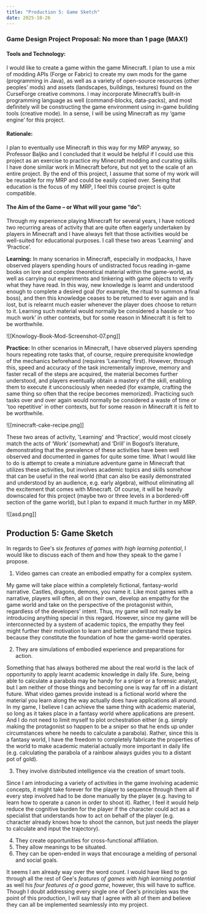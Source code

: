 ```yaml
---
title: "Production 5: Game Sketch"
date: 2025-10-26
---
```

### Game Design Project Proposal: No more than 1 page (MAX!)

#### Tools and Technology:

I would like to create a game within the game Minecraft. I plan to use a mix of modding APIs (Forge or Fabric) to create my own mods for the game (programming in Java), as well as a variety of open-source resources (other peoples’ mods) and assets (landscapes, buildings, textures) found on the CurseForge creative commons. I may incorporate Minecraft’s built-in programming language as well (command-blocks, data-packs), and most definitely will be constructing the game environment using in-game building tools (creative mode). In a sense, I will be using Minecraft as my ‘game engine’ for this project.

#### Rationale:

I plan to eventually use Minecraft in this way for my MRP anyway, so Professor Baljko and I concluded that it would be helpful if I could use this project as an exercise to practice my Minecraft modding and curating skills. I have done similar work in Minecraft before, but not yet to the scale of an entire project. By the end of this project, I assume that some of my work will be reusable for my MRP and could be easily copied over. Seeing that education is the focus of my MRP, I feel this course project is quite compatible.

#### The Aim of the Game – or What will your game “do”: 

Through my experience playing Minecraft for several years, I have noticed two recurring areas of activity that are quite often eagerly undertaken by players in Minecraft and I have always felt that those activities would be well-suited for educational purposes. I call these two areas ‘Learning’ and ‘Practice’. 

**Learning:** In many scenarios in Minecraft, especially in modpacks, I have observed players spending hours of undistracted focus reading in-game books on lore and complex theoretical material within the game-world, as well as carrying out experiments and tinkering with game objects to verify what they have read. In this way, new knowledge is learnt and understood enough to complete a desired goal (for example, the ritual to summon a final boss), and then this knowledge ceases to be returned to ever again and is lost, but is relearnt much easier whenever the player does choose to return to it. Learning such material would normally be considered a hassle or ‘too much work’ in other contexts, but for some reason in Minecraft it is felt to be worthwhile.

![[Knowlogy-Book-Mod-Screenshot-07.png]]

**Practice:** In other scenarios in Minecraft, I have observed players spending hours repeating rote tasks that, of course, require prerequisite knowledge of the mechanics beforehand (requires 'Learning' first). However, through this, speed and accuracy of the task incrementally improve, memory and faster recall of the steps are acquired, the material becomes further understood, and players eventually obtain a mastery of the skill, enabling them to execute it unconsciously when needed (for example, crafting the same thing so often that the recipe becomes memorized). Practicing such tasks over and over again would normally be considered a waste of time or 'too repetitive' in other contexts, but for some reason in Minecraft it is felt to be worthwhile.

![[minecraft-cake-recipe.png]]

These two areas of activity, 'Learning' and 'Practice', would most closely match the acts of ‘Work’ (somewhat) and ‘Drill’ in Bogost’s literature, demonstrating that the prevalence of these activities have been well observed and documented in games for quite some time. What I would like to do is attempt to create a miniature adventure game in Minecraft that utilizes these activities, but involves academic topics and skills somehow that can be useful in the real world (that can also be easily demonstrated and understood by an audience, e.g. early algebra), without eliminating all the excitement that comes with Minecraft. Of course, it will be heavily downscaled for this project (maybe two or three levels in a bordered-off section of the game world), but I plan to expand it much further in my MRP.

![[asd.png]]
## Production 5: Game Sketch

In regards to Gee's six *features of games with high learning potential*, I would like to discuss each of them and how they speak to the game I propose.

1. Video games can create an embodied empathy for a complex system.

My game will take place within a completely fictional, fantasy-world narrative. Castles, dragons, demons, you name it. Like most games with a narrative, players will often, all on their own, develop an empathy for the game world and take on the perspective of the protagonist within, regardless of the developers' intent. Thus, my game will not really be introducing anything special in this regard. However, since my game will be interconnected by a system of academic topics, the empathy they feel might further their motivation to learn and better understand these topics because they constitute the foundation of how the game-world operates.

2. They are simulations of embodied experience and preparations for action.

Something that has always bothered me about the real world is the lack of opportunity to apply learnt academic knowledge in daily life. Sure, being able to calculate a parabola may be handy for a sniper or a forensic analyst, but I am neither of those things and becoming one is way far off in a distant future. What video games provide instead is a fictional world where the material you learn along the way actually does have applications all around. In my game, I believe I can achieve the same thing with academic material, so long as it takes place in a fantasy world where applications are present. And I do not need to limit myself to plot orchestration either (e.g. simply making the protagonist so happen to be a sniper so that he ends up under circumstances where he needs to calculate a parabola). Rather, since this is a fantasy world, I have the freedom to completely fabricate the properties of the world to make academic material actually more important in daily life (e.g. calculating the parabola of a rainbow always guides you to a distant pot of gold). 

3. They involve distributed intelligence via the creation of smart tools.

Since I am introducing a variety of activities in the game involving academic concepts, it might take forever for the player to sequence through them all if every step involved had to be done manually by the player (e.g. having to learn how to operate a canon in order to shoot it). Rather, I feel it would help reduce the cognitive burden for the player if the character could act as a specialist that understands how to act on behalf of the player (e.g. character already knows how to shoot the cannon, but just needs the player to calculate and input the trajectory).

4. They create opportunities for cross-functional affiliation.
5. They allow meanings to be situated.
6. They can be open-ended in ways that encourage a melding of personal and social goals.

It seems I am already way over the word count. I would have liked to go through all the rest of Gee's *features of games with high learning potential* as well his *four features of a good game*, however, this will have to suffice. Though I doubt addressing every single one of Gee's principles was the point of this production, I will say that I agree with all of them and believe they can all be implemented seamlessly into my project.  